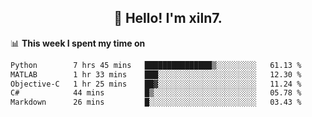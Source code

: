 <h2 align="center">👋 Hello! I'm xiln7.</h2>

📊 **This week I spent my time on**
<!--START_SECTION:waka-->

```txt
Python        7 hrs 45 mins   ███████████████▒░░░░░░░░░   61.13 %
MATLAB        1 hr 33 mins    ███░░░░░░░░░░░░░░░░░░░░░░   12.30 %
Objective-C   1 hr 25 mins    ██▓░░░░░░░░░░░░░░░░░░░░░░   11.24 %
C#            44 mins         █▒░░░░░░░░░░░░░░░░░░░░░░░   05.78 %
Markdown      26 mins         █░░░░░░░░░░░░░░░░░░░░░░░░   03.43 %
```

<!--END_SECTION:waka-->


